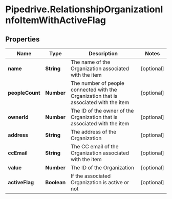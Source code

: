 # Pipedrive.RelationshipOrganizationInfoItemWithActiveFlag

## Properties

Name | Type | Description | Notes
------------ | ------------- | ------------- | -------------
**name** | **String** | The name of the Organization associated with the item | [optional] 
**peopleCount** | **Number** | The number of people connected with the Organization that is associated with the item | [optional] 
**ownerId** | **Number** | The ID of the owner of the Organization that is associated with the item | [optional] 
**address** | **String** | The address of the Organization | [optional] 
**ccEmail** | **String** | The CC email of the Organization associated with the item | [optional] 
**value** | **Number** | The ID of the Organization | [optional] 
**activeFlag** | **Boolean** | If the associated Organization is active or not | [optional] 


